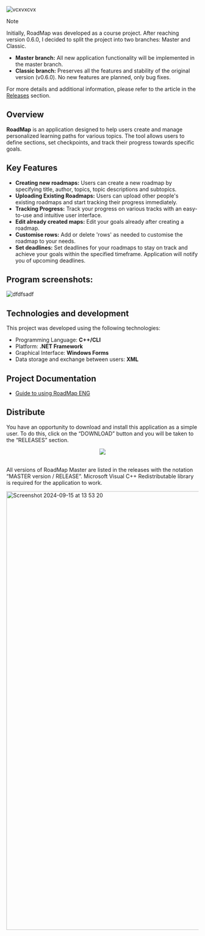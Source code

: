 ![vcxvxcvx](https://github.com/user-attachments/assets/5e295c56-7000-4c93-8152-4129122fefc9)

> [!NOTE]  
> Initially, RoadMap was developed as a course project. After reaching version 0.6.0, I decided to split the project into two branches: Master and Classic.
>
>- **Master branch:** All new application functionality will be implemented in the master branch.
>- **Classic branch:** Preserves all the features and stability of the original version (v0.6.0). No new features are planned, only bug fixes.
>
>For more details and additional information, please refer to the article in the [Releases](https://github.com/juicebucket/roadmap_project/releases/tag/news-2024-08-22) section.

## Overview
**RoadMap** is an application designed to help users create and manage personalized learning paths for various topics. The tool allows users to define sections, set checkpoints, and track their progress towards specific goals.

## Key Features
- **Creating new roadmaps:** Users can create a new roadmap by specifying title, author, topics, topic descriptions and subtopics.
- **Uploading Existing Roadmaps:** Users can upload other people's existing roadmaps and start tracking their progress immediately.
- **Tracking Progress:** Track your progress on various tracks with an easy-to-use and intuitive user interface.
- **Edit already created maps:** Edit your goals already after creating a roadmap.
- **Customise rows:** Add or delete 'rows' as needed to customise the roadmap to your needs.
- **Set deadlines:** Set deadlines for your roadmaps to stay on track and achieve your goals within the specified timeframe. Application will notify you of upcoming deadlines.

## Program screenshots:
![dfdfsadf](https://github.com/user-attachments/assets/9b8a8d56-e289-40c1-89f9-33538938d31b)

## Technologies and development
This project was developed using the following technologies:

- Programming Language: **C++/CLI**
- Platform: **.NET Framework**
- Graphical Interface: **Windows Forms**
- Data storage and exchange between users: **XML**

## Project Documentation

- [Guide to using RoadMap ENG](https://docs.google.com/document/d/18WIVZ7MZQXwQLhUQRhOcXw_eoF7L0XnLbTcjHgSCJ2Q/edit?usp=sharing)

## Distribute
You have an opportunity to download and install this application as a simple user.  To do this, click on the “DOWNLOAD” button and you will be taken to the “RELEASES” section.

<div align="center">

<a href="https://github.com/juicebucket/roadmap_project/releases">
    <img src="https://shields.io/badge/DOWNLOAD-2260ff?style=for-the-badge" data-canonical-src="https://shields.io/badge/DOWNLOAD-2260ff?style=for-the-badge" style="max-width: 100%;">
</a>

</div>
<br>

All versions of RoadMap Master are listed in the releases with the notation “MASTER version / RELEASE”. Microsoft Visual C++ Redistributable library is required for the application to work.

<img width="1151" alt="Screenshot 2024-09-15 at 13 53 20" src="https://github.com/user-attachments/assets/18c14cc3-9c76-4c22-926b-23ea01a3e1da">






